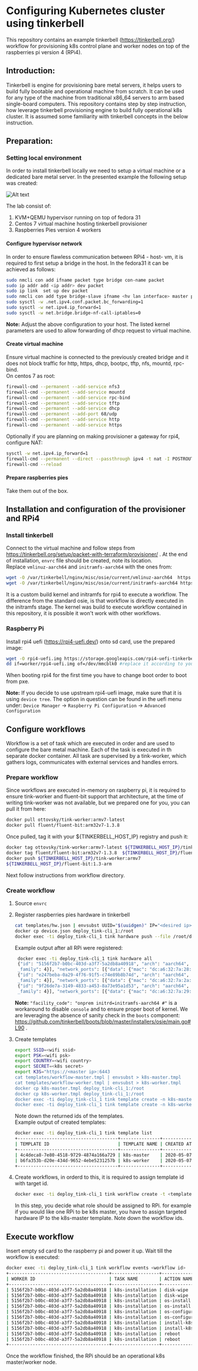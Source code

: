 # Configuring Kubernetes cluster using tinkerbell

This repository contains an example tinkerbell (https://tinkerbell.org/) workflow for provisioning k8s control plane and
worker nodes on top of the raspberries pi version 4 (RPi4). 

## Introduction:

Tinkerbell is engine for provisioning bare metal servers, it helps users to build fully bootable and
operational machine from scratch. It can be used for any type of the machine from traditional 
x86_64 servers to arm based single-board computers. This repository contains step by step instruction, how 
leverage tinkerbell provisioning engine to build fully operational k8s cluster. It is assumed some familiarity 
with tinkerbell concepts in the below instruction. 

## Preparation:
### Setting local environment
In order to install tinkerbell locally we need to setup a virtual machine or a dedicated bare metal server. 
In the presented example the following setup was created: 

![Alt text](img/tinkerbell-lab.png "lab design")

The lab consist of:
1) KVM+QEMU hypervisor running on top of fedora 31
1) Centos 7 virtual machine hosting tinkerbell provisioner
1) Raspberries Pies version 4 workers

#### Configure hypervisor network
In order to ensure flawless communication between RPi4 - host- vm, it is required to first setup a bridge 
in the host. In the fedora31 it can be achieved as follows: 
```bash
sudo nmcli con add ifname packet type bridge con-name packet
sudo ip addr add <ip addr> dev packet
sudo ip link  set up dev packet
sudo nmcli con add type bridge-slave ifname <hv lan interface> master packet
sudo sysctl -w .net.ipv4.conf.packet.bc_forwarding=1
sudo sysctl -w net.ipv4.ip_forward=1
sudo sysctl -w net.bridge.bridge-nf-call-iptables=0
```
**Note:** Adjust the above configuration to your host. The listed kernel parameters are used to allow forwarding of dhcp
request to virtual machine.

#### Create virtual machine
Ensure virtual machine is connected to the previously created bridge and it does not block traffic for http, https, dhcp, bootpc, tftp, nfs, mountd, rpc-bind.\
On centos 7 as root:  
```bash
firewall-cmd --permanent --add-service nfs3
firewall-cmd --permanent --add-service mountd
firewall-cmd --permanent --add-service rpc-bind
firewall-cmd --permanent --add-service tftp
firewall-cmd --permanent --add-service dhcp
firewall-cmd --permanent --add-port 68/udp
firewall-cmd --permanent --add-service http
firewall-cmd --permanent --add-service https
```

Optionally if you are planning on making provisioner a gateway for rpi4, configure NAT:
```bash
sysctl -w net.ipv4.ip_forward=1
firewall-cmd --permanent --direct --passthrough ipv4 -t nat -I POSTROUTING -o eth0 -j MASQUERADE -s <rpi4 subnet>
firewall-cmd --reload
```

#### Prepare raspberries pies
Take them out of the box.

## Installation and configuration of the provisioner and RPi4
### Install tinkerbell

Connect to the virtual machine and follow steps from https://tinkerbell.org/setup/packet-with-terraform/provisioner/ .
At the end of installation, `envrc` file should be created, note its location.\
Replace `vmlinuz-aarch64` and `initramfs-aarch64` with the ones from:
```bash
wget -O /var/tinkerbell/nginx/misc/osie/current/vmlinuz-aarch64  https://storage.googleapis.com/rpi4-uefi-tinkerbell/vmlinuz-aarch64
wget -O /var/tinkerbell/nginx/misc/osie/current/initramfs-aarch64 https://storage.googleapis.com/rpi4-uefi-tinkerbell/initramfs-aarch64
```

It is a custom build kernel and initramfs for rpi4 to execute a workflow. The difference from the standard osie, is that workflow
is directly executed in the initramfs stage. The kernel was build to execute workflow contained in this repository, it is possible
it won't work with other workflows.
   
### Raspberry Pi

Install rpi4 uefi (https://rpi4-uefi.dev/) onto sd card,  use the prepared image:

```bash
wget -O rpi4-uefi.img https://storage.googleapis.com/rpi4-uefi-tinkerbell/rpi4-uefi.img
dd if=worker/rpi4-uefi.img of=/dev/mmcblk0 #replace it according to your sd card device
```

When booting rpi4 for the first time you have to change boot order to boot from pxe.

 **Note:** If you decide to use upstream rpi4-uefi image, make sure that it is using `device tree`. The option in 
 question can be found in the uefi menu under: `Device Manager` → `Raspberry Pi Configuration` → `Advanced Configuration`
 
 ## Configure workflows
 Workflow is a set of task which are executed in order and are used to configure the bare metal machine. 
 Each of the task is executed in th separate docker container. All task are supervised by a tink-worker, which
 gathers logs, communicates with external services and handles errors.
 
 ### Prepare workflow
 Since workflows are executed in-memory on raspberry pi, it is required to ensure tink-worker and fluent-bit support that architecture, at the time 
 of writing tink-worker was not available, but we prepared one for you, you can pull it from here:
 ```bash
docker pull ottovsky/tink-worker:armv7-latest
docker pull fluent/fluent-bit:arm32v7-1.3.8
```
Once pulled, tag it with your ${TINKERBELL_HOST_IP} registry and push it:
````bash
docker tag ottovsky/tink-worker:armv7-latest ${TINKERBELL_HOST_IP}/tink-worker:armv7
docker tag fluent/fluent-bit:arm32v7-1.3.8  ${TINKERBELL_HOST_IP}/fluent-bit:1.3-arm
docker push ${TINKERBELL_HOST_IP}/tink-worker:armv7
${TINKERBELL_HOST_IP}/fluent-bit:1.3-arm
````

Next follow instructions from workflow directory.

### Create workflow
1) Source `envrc`
1) Register raspberries pies hardware in tinkerbell
    ```bash
    cat templates/hw.json | envsubst UUID="$(uuidgen)" IP="<desired ip>" MASK="255.255.255.0" GW="<desired gw ip>" MAC="<mac of RPi>" HOSTNAME="<desire hostname>" > device.json
    docker cp device.json deploy_tink-cli_1:/root
    docker exec -ti deploy_tink-cli_1 tink hardware push --file /root/device.json
    ```
   Example output after all RPi were registered:
   ````bash
    docker exec -ti deploy_tink-cli_1 tink hardware all
    {"id": "5156f2b7-b0bc-403d-a3f7-5a2db8a40918", "arch": "aarch64", "hostname": "master-1", "allow_pxe": true, "ip_addresses": [{"address": "192.168.2.35", "netmask": "255.255.255.0", "address
    _family": 4}], "network_ports": [{"data": {"mac": "dc:a6:32:7a:28:91"}, "name": "eth0", "type": "data"}], "allow_workflow": true}
    {"id": "e247beba-0a29-4f76-91f5-c74e89b8b74d", "arch": "aarch64", "hostname": "worker-1", "allow_pxe": true, "ip_addresses": [{"address": "192.168.2.36", "netmask": "255.255.255.0", "address
    _family": 4}], "network_ports": [{"data": {"mac": "dc:a6:32:7a:2a:65"}, "name": "eth0", "type": "data"}], "allow_workflow": true}
    {"id": "9f26de7a-3149-4833-a453-8a73e95a1d53", "arch": "aarch64", "hostname": "worker-2", "allow_pxe": true, "ip_addresses": [{"address": "192.168.2.37", "netmask": "255.255.255.0", "address
    _family": 4}], "network_ports": [{"data": {"mac": "dc:a6:32:7a:29:e1"}, "name": "eth0", "type": "data"}], "allow_workflow": true}
   ````
   
   **Note:** `"facility_code": "onprem initrd=initramfs-aarch64 #"` is a workaround to disable `console` and to ensure proper boot of kernel. 
   We are leveraging the absence of sanity check in the `boots` component: https://github.com/tinkerbell/boots/blob/master/installers/osie/main.go#L90 .

1) Create templates
    ```bash
    export SSID=<wifi ssid>
    export PSK=<wifi psk>
    export COUNTRY=<wifi country>
    export SECRET=<k8s secret>
    export K3S="https://<master ip>:6443 
    cat templates/workflow-master.tmpl | envsubst > k8s-master.tmpl
    cat templates/workflow-worker.tmpl | envsubst > k8s-worker.tmpl
    docker cp k8s-master.tmpl deploy_tink-cli_1:/root
    docker cp k8s-worker.tmpl deploy_tink-cli_1:/root
    docker exec -ti deploy_tink-cli_1 tink template create -n k8s-master -p /root/k8s-master.tmpl
    docker exec -ti deploy_tink-cli_1 tink template create -n k8s-worker -p /root/k8s-worker.tmpl
    ```
    Note down the returned ids of the templates. \
    Example output of created templates:
    ```bash
    docker exec -ti deploy_tink-cli_1 tink template list
    +--------------------------------------+---------------+-------------------------------+-------------------------------+
    | TEMPLATE ID                          | TEMPLATE NAME | CREATED AT                    | UPDATED AT                    |
    +--------------------------------------+---------------+-------------------------------+-------------------------------+
    | 4c4deca8-7e80-4518-9729-4874a166a729 | k8s-master    | 2020-05-07 08:07:31 +0000 UTC | 2020-05-07 08:07:31 +0000 UTC |
    | b6fa353b-d20e-434d-9652-4ebe5231257b | k8s-worker    | 2020-05-07 08:05:57 +0000 UTC | 2020-05-07 08:05:57 +0000 UTC |
    +--------------------------------------+---------------+-------------------------------+-------------------------------+
    ```

1) Create workflows, in orderd to this, it is required to assign template id with target id.
    ```bash
    docker exec -ti deploy_tink-cli_1 tink workflow create -t <template id> -r '{"device_1": "<ip of the taget device>"}'
    ```
    In this step, you decide what role should be assigned to RPi. for example if you would like one RPi to be k8s master, 
    you have to assign targeted hardware IP to the k8s-master template.
    Note down the workflow ids.

 ## Execute workflow
 
 Insert empty sd card to the raspberry pi and power it up. Wait till the workflow is executed:
 ```bash
docker exec -ti deploy_tink-cli_1 tink workflow events <workflow id> 
+--------------------------------------+------------------+--------------+----------------+---------------------------------+--------------------+
| WORKER ID                            | TASK NAME        | ACTION NAME  | EXECUTION TIME | MESSAGE                         |      ACTION STATUS |
+--------------------------------------+------------------+--------------+----------------+---------------------------------+--------------------+
| 5156f2b7-b0bc-403d-a3f7-5a2db8a40918 | k8s-installation | disk-wipe    |              0 | Started execution               | ACTION_IN_PROGRESS |
| 5156f2b7-b0bc-403d-a3f7-5a2db8a40918 | k8s-installation | disk-wipe    |             11 | Finished Execution Successfully |     ACTION_SUCCESS |
| 5156f2b7-b0bc-403d-a3f7-5a2db8a40918 | k8s-installation | os-install   |              0 | Started execution               | ACTION_IN_PROGRESS |
| 5156f2b7-b0bc-403d-a3f7-5a2db8a40918 | k8s-installation | os-install   |            501 | Finished Execution Successfully |     ACTION_SUCCESS |
| 5156f2b7-b0bc-403d-a3f7-5a2db8a40918 | k8s-installation | os-configure |              0 | Started execution               | ACTION_IN_PROGRESS |
| 5156f2b7-b0bc-403d-a3f7-5a2db8a40918 | k8s-installation | os-configure |              3 | Finished Execution Successfully |     ACTION_SUCCESS |
| 5156f2b7-b0bc-403d-a3f7-5a2db8a40918 | k8s-installation | install-k8s  |              0 | Started execution               | ACTION_IN_PROGRESS |
| 5156f2b7-b0bc-403d-a3f7-5a2db8a40918 | k8s-installation | install-k8s  |             19 | Finished Execution Successfully |     ACTION_SUCCESS |
| 5156f2b7-b0bc-403d-a3f7-5a2db8a40918 | k8s-installation | reboot       |              0 | Started execution               | ACTION_IN_PROGRESS |
| 5156f2b7-b0bc-403d-a3f7-5a2db8a40918 | k8s-installation | reboot       |             14 | Finished Execution Successfully |     ACTION_SUCCESS |
+--------------------------------------+------------------+--------------+----------------+---------------------------------+--------------------+

```

Once the workflow finished, the RPi should be an operational k8s master/worker node.